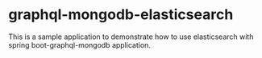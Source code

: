 # graphql-mongodb-elasticsearch
This is a sample application to demonstrate how to use elasticsearch with spring boot-graphql-mongodb application.
